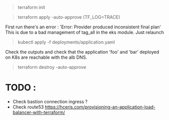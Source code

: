 
> terraform init

> terraform apply -auto-approve   (TF_LOG=TRACE)

First run there's an error : 'Error: Provider produced inconsistent final plan'
This is due to a bad management of tag_all in the eks module. Just relaunch

> kubectl apply -f deployments/application.yaml

Check the outputs and check that the application 'foo' and 'bar' deployed on K8s are reachable with the alb DNS.

> terraform destroy -auto-approve

# TODO : 
 * Check bastion connection ingress ?
 * Check route53 https://hceris.com/provisioning-an-application-load-balancer-with-terraform/